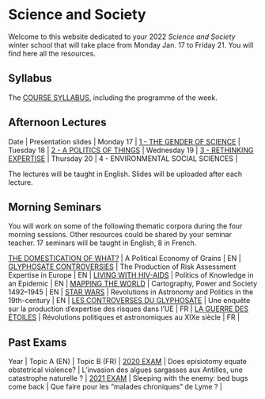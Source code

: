 # Science and Society

Welcome to this website dedicated to your 2022 *Science and Society* winter school that will take place from Monday Jan. 17 to Friday 21. You will find here all the resources.

## Syllabus

The [COURSE SYLLABUS](/resources/science-and-society-syllabus.pdf), including the programme of the week.

## Afternoon Lectures

Date | Presentation slides |
Monday 17 | [1 - THE GENDER OF SCIENCE](/resources/1-the-gender-of-science.pdf) |
Tuesday 18 | [2 - A POLITICS OF THINGS](/resources/2-a-politics-of-things.pdf) |
Wednesday 19 | [3 - RETHINKING EXPERTISE](/resources/3-rethinking-expertise.pdf) |
Thursday 20 | 4 - ENVIRONMENTAL SOCIAL SCIENCES |

The lectures will be taught in English. Slides will be uploaded after each lecture.

## Morning Seminars

You will work on some of the following thematic corpora during the four morning sessions. Other resources could be shared by your seminar teacher. 17 seminars will be taught in English, 8 in French.

[THE DOMESTICATION OF WHAT?](/resources/science-and-society-grains-en.pdf) | A Political Economy of Grains | EN |
[GLYPHOSATE CONTROVERSIES](/resources/science-and-society-glyphosate-en.pdf) | The Production of Risk Assessment Expertise in Europe | EN |
[LIVING WITH HIV-AIDS](/resources/science-and-society-aids-en.pdf) | Politics of Knowledge in an Epidemic | EN |
[MAPPING THE WORLD](/resources/science-and-society-maps-en.pdf) | Cartography, Power and Society 1492–1945 | EN |
[STAR WARS](/resources/science-and-society-star-wars-en.pdf) | Revolutions in Astronomy and Politics in the 19th-century | EN |
[LES CONTROVERSES DU GLYPHOSATE](/resources/science-and-society-glyphosate-fr.pdf) | Une enquête sur la production d’expertise des risques dans l’UE | FR |
[LA GUERRE DES ÉTOILES](/resources/science-and-society-star-wars-fr.pdf) | Révolutions politiques et astronomiques au XIXe siècle | FR |

## Past Exams

Year | Topic A (EN) | Topic B (FR) |
[2020 EXAM](/resources/2020-science-and-society-exam.pdf) | Does episiotomy equate obstetrical violence? | L’invasion des algues sargasses aux Antilles, une catastrophe naturelle ? |
[2021 EXAM](/resources/2021-science-and-society-exam.pdf) | Sleeping with the enemy: bed bugs come back | Que faire pour les “malades chroniques” de Lyme ? |
